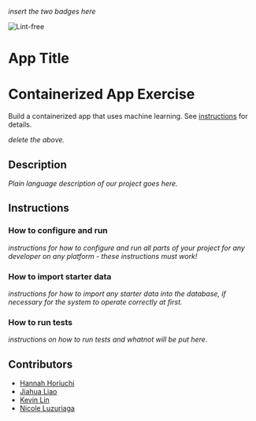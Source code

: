 *insert the two badges here*

![Lint-free](https://github.com/nyu-software-engineering/containerized-app-exercise/actions/workflows/lint.yml/badge.svg)

# App Title 

# Containerized App Exercise

Build a containerized app that uses machine learning. See [instructions](./instructions.md) for details.

*delete the above.*

## Description

*Plain language description of our project goes here.*

## Instructions

### How to configure and run

*instructions for how to configure and run all parts of your project for any developer on any platform - these instructions must work!*

### How to import starter data

*instructions for how to import any starter data into the database, if necessary for the system to operate correctly at first.*

### How to run tests
*instructions on how to run tests and whatnot will be put here.*

## Contributors
* [Hannah Horiuchi](https://github.com/hah8236)
* [Jiahua Liao](https://github.com/Jiahuita)
* [Kevin Lin](https://github.com/Kalados)
* [Nicole Luzuriaga](https://github.com/nicjluz)

